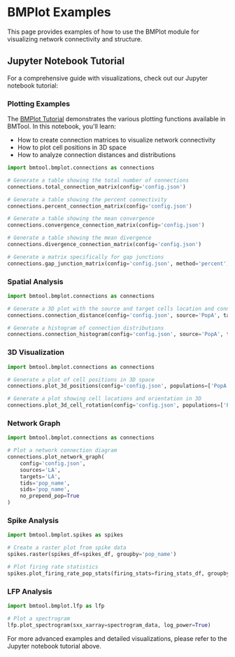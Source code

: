 # BMPlot Examples

This page provides examples of how to use the BMPlot module for visualizing network connectivity and structure.

## Jupyter Notebook Tutorial

For a comprehensive guide with visualizations, check out our Jupyter notebook tutorial:

### Plotting Examples

The [BMPlot Tutorial](notebooks/bmplot/bmplot.ipynb) demonstrates the various plotting functions available in BMTool. In this notebook, you'll learn:

- How to create connection matrices to visualize network connectivity
- How to plot cell positions in 3D space
- How to analyze connection distances and distributions

```python
import bmtool.bmplot.connections as connections

# Generate a table showing the total number of connections
connections.total_connection_matrix(config='config.json')

# Generate a table showing the percent connectivity
connections.percent_connection_matrix(config='config.json')

# Generate a table showing the mean convergence 
connections.convergence_connection_matrix(config='config.json')

# Generate a table showing the mean divergence
connections.divergence_connection_matrix(config='config.json')

# Generate a matrix specifically for gap junctions
connections.gap_junction_matrix(config='config.json', method='percent')
```

### Spatial Analysis

```python
import bmtool.bmplot.connections as connections

# Generate a 3D plot with the source and target cells location and connection distance histogram
connections.connection_distance(config='config.json', source='PopA', target='PopB')

# Generate a histogram of connection distributions
connections.connection_histogram(config='config.json', source='PopA', target='PopB')
```

### 3D Visualization

```python
import bmtool.bmplot.connections as connections

# Generate a plot of cell positions in 3D space
connections.plot_3d_positions(config='config.json', populations=['PopA', 'PopB'])

# Generate a plot showing cell locations and orientation in 3D
connections.plot_3d_cell_rotation(config='config.json', populations=['PopA'])
```

### Network Graph

```python
import bmtool.bmplot.connections as connections

# Plot a network connection diagram
connections.plot_network_graph(
    config='config.json',
    sources='LA',
    targets='LA',
    tids='pop_name',
    sids='pop_name',
    no_prepend_pop=True
)
```

### Spike Analysis

```python
import bmtool.bmplot.spikes as spikes

# Create a raster plot from spike data
spikes.raster(spikes_df=spikes_df, groupby='pop_name')

# Plot firing rate statistics
spikes.plot_firing_rate_pop_stats(firing_stats=firing_stats_df, groupby='pop_name')
```

### LFP Analysis

```python
import bmtool.bmplot.lfp as lfp

# Plot a spectrogram
lfp.plot_spectrogram(sxx_xarray=spectrogram_data, log_power=True)
```

For more advanced examples and detailed visualizations, please refer to the Jupyter notebook tutorial above.